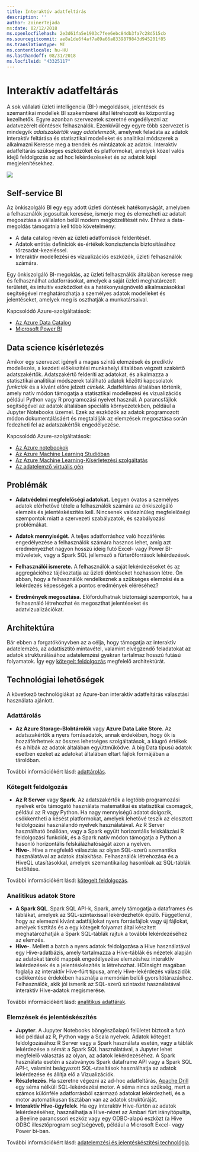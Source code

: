 ```yaml
---
title: Interaktív adatfeltárás
description: ''
author: zoinerTejada
ms:date: 02/12/2018
ms.openlocfilehash: 2e3d61fa5e1903c7fee6ebc84db3fa7c28d515cb
ms.sourcegitcommit: ae8a1de6f4af7a89a66a8339879843d945201f85
ms.translationtype: MT
ms.contentlocale: hu-HU
ms.lasthandoff: 08/31/2018
ms.locfileid: "43325117"
---
```

# <a name="interactive-data-exploration"></a>Interaktív adatfeltárás

A sok vállalati üzleti intelligencia (BI-) megoldások, jelentések és szemantikai modellek BI szakemberei által létrehozott és központilag kezelhetők. Egyre azonban szervezetek szeretné engedélyezni az adatvezérelt döntések felhasználók. Ezenkívül egy egyre több szervezet is mindegyik *adatszakértők* vagy *adatelemzők*, amelynek feladata az adatok interaktív feltárása és statisztikai modelleket és analitikai módszerek a alkalmazni Keresse meg a trendek és mintázatok az adatok. Interaktív adatfeltárás szükséges eszközöket és platformokat, amelyek közel valós idejű feldolgozás az ad hoc lekérdezéseket és az adatok képi megjelenítésekhez.

![](./images/data-exploration.png)

## <a name="self-service-bi"></a>Self-service BI

Az önkiszolgáló BI egy egy adott üzleti döntések hatékonyságát, amelyben a felhasználók jogosultak keresése, ismerje meg és elemezheti az adatait megosztása a vállalaton belül modern megközelítését név. Ehhez a data-megoldás támogatnia kell több követelmény:

* A data catalog révén az üzleti adatforrások felderítését.
* Adatok entitás definíciók és-értékek konzisztencia biztosításához törzsadat-kezeléssel.
* Interaktív modellezési és vizualizációs eszközök, üzleti felhasználók számára.

Egy önkiszolgáló BI-megoldás, az üzleti felhasználók általában keresse meg és felhasználhat adatforrásokat, amelyek a saját üzleti meghatározott területét, és intuitív eszközöket és a hatékonyságnövelő alkalmazásokkal segítségével meghatározhatja a személyes adatok modelleket és jelentéseket, amelyek meg is oszthatják a munkatársaival.

Kapcsolódó Azure-szolgáltatások:

- [Az Azure Data Catalog](/azure/data-catalog/data-catalog-what-is-data-catalog)
- [Microsoft Power BI](https://powerbi.microsoft.com/)

## <a name="data-science-experimentation"></a>Data science kísérletezés
Amikor egy szervezet igényli a magas szintű elemzések és prediktív modellezés, a kezdeti előkészítési munkahelyi általában végzett szakértő adatszakértők. Adatszakértő felderíti az adatokat, és alkalmazza a statisztikai analitikai módszerek található adatok közötti kapcsolatok *funkciók* és a kívánt előre jelzett *címkék*. Adatfeltárás általában történik, amely natív módon támogatja a statisztikai modellezési és vizualizációs például Python vagy R programozási nyelvet használ. A parancsfájlok segítségével az adatok általában speciális környezetekben, például a Jupyter Notebooks üzemel. Ezek az eszközök az adatok programozott módon dokumentálásáért és megtalálják az elemzések megosztása során fedezheti fel az adatszakértők engedélyezése.

Kapcsolódó Azure-szolgáltatások:

- [Az Azure notebookok](https://notebooks.azure.com/)
- [Az Azure Machine Learning Studióban](/azure/machine-learning/studio/what-is-ml-studio)
- [Az Azure Machine Learning-Kísérletezési szolgáltatás](/azure/machine-learning/preview/experimentation-service-configuration)
- [Az adatelemző virtuális gép](/azure/machine-learning/data-science-virtual-machine/overview)

## <a name="challenges"></a>Problémák

- **Adatvédelmi megfelelőségi adatokat.** Legyen óvatos a személyes adatok elérhetővé tétele a felhasználók számára az önkiszolgáló elemzés és jelentéskészítés kell. Nincsenek valószínűleg megfelelőségi szempontok miatt a szervezeti szabályzatok, és szabályozási problémákat. 

- **Adatok mennyiségét.** A teljes adatforráshoz való hozzáférés engedélyezése a felhasználók számára hasznos lehet, amíg azt eredményezhet nagyon hosszú ideig futó Excel- vagy Power BI-műveletek, vagy a Spark SQL jellemező a fürterőforrások lekérdezések.

- **Felhasználói ismerete.** A felhasználók a saját lekérdezéseket és az aggregációhoz tájékoztatja az üzleti döntéseket hozhasson létre. Ön abban, hogy a felhasználók rendelkeznek a szükséges elemzési és a lekérdezés képességek a pontos eredmények eléréséhez?

- **Eredmények megosztása.** Előfordulhatnak biztonsági szempontok, ha a felhasználó létrehozhat és megoszthat jelentéseket és adatvizualizációkat.

## <a name="architecture"></a>Architektúra

Bár ebben a forgatókönyvben az a célja, hogy támogatja az interaktív adatelemzés, az adattisztító mintavétel, valamint elvégzendő feladatokat az adatok strukturálásához adatelemzési gyakran tartalmaz hosszú futású folyamatok. Így egy [kötegelt feldolgozás](../big-data/batch-processing.md) megfelelő architektúrát.

## <a name="technology-choices"></a>Technológiai lehetőségek

A következő technológiákat az Azure-ban interaktív adatfeltárás választási használata ajánlott.

### <a name="data-storage"></a>Adattárolás

- **Az Azure Storage-Blobtárolók** vagy **Azure Data Lake Store**. Az adatszakértők a nyers forrásadatok, annak érdekében, hogy ők is hozzáférhetnek az összes lehetséges szolgáltatások, a kiugró értékek és a hibák az adatok általában együttműködve. A big Data típusú adatok esetben ezeket az adatokat általában eltart fájlok formájában a tárolóban.

További információkért lásd: [adattárolás](../technology-choices/data-storage.md).

### <a name="batch-processing"></a>Kötegelt feldolgozás

- **Az R Server** vagy **Spark**. Az adatszakértők a legtöbb programozási nyelvek erős támogató használata matematikai és statisztikai csomagok, például az R vagy Python. Ha nagy mennyiségű adatot dolgozik, csökkentheti a késést platformokat, amelyek lehetővé teszik az elosztott feldolgozási használandó nyelvek használatával. Az R Server használható önállóan, vagy a Spark együtt horizontális felskálázási R feldolgozási funkciók, és a Spark natív módon támogatja a Python a hasonló horizontális felskálázhatóságát azon a nyelven.
- **Hive-**. Hive a megfelelő választás az olyan SQL-szerű szemantika használatával az adatok átalakítása. Felhasználók létrehozása és a HiveQL utasításokkal, amelyek szemantikailag hasonlóak az SQL-táblák betöltése.

További információkért lásd: [kötegelt feldolgozás](../technology-choices/batch-processing.md).

### <a name="analytical-data-store"></a>Analitikus adatok Store

- **A Spark SQL**. Spark SQL API-k, Spark, amely támogatja a dataframes és táblákat, amelyek az SQL-szintaxissal lekérdezhetők épülő. Függetlenül, hogy az elemezni kívánt adatfájlokat nyers forrásfájlok vagy új fájlokat, amelyek tisztítás és a egy kötegelt folyamat által készített meghatározhatják a Spark SQL-táblák rajtuk a további lekérdezéséhez az elemzés. 
- **Hive-**. Mellett a batch a nyers adatok feldolgozása a Hive használatával egy Hive-adatbázis, amely tartalmazza a Hive-táblák és nézetek alapján az adatokat tároló mappák engedélyezése elemzéshez interaktív lekérdezések és a jelentéskészítés is létrehozhat. HDInsight magában foglalja az interaktív Hive-fürt típusa, amely Hive-lekérdezés válaszidők csökkentése érdekében használja a memórián belüli gyorsítótárazáshoz. Felhasználók, akik jól ismerik az SQL-szerű szintaxist használatával interaktív Hive-adatok megismerése.

További információkért lásd: [analitikus adattárak](../technology-choices/analytical-data-stores.md).

### <a name="analytics-and-reporting"></a>Elemzések és jelentéskészítés

- **Jupyter**. A Jupyter Notebooks böngészőalapú felületet biztosít a futó kód például az R, Python vagy a Scala nyelvek. Adatok kötegelt feldolgozásához R Server vagy a Spark használata esetén, vagy a táblák lekérdezése a sémát a Spark SQL használatával, a Jupyter lehet megfelelő választás az olyan, az adatok lekérdezéséhez. A Spark használata esetén a szabványos Spark dataframe API vagy a Spark SQL API-t, valamint beágyazott SQL-utasítások használhatja az adatok lekérdezése és állítja elő a Vizualizációk.
- **Részletezés**. Ha szeretne végezni az ad-hoc adatfeltárás, [Apache Drill](https://drill.apache.org/) egy séma nélküli SQL-lekérdezési motor. A séma nincs szükség, mert a számos különféle adatforrásból származó adatokat lekérdezheti, és a motor automatikusan tisztában van az adatok struktúráját.
- **Interaktív Hive-ügyfelek**. Ha egy interaktív Hive-fürtön az adatok lekérdezéséhez, használhatja a Hive-nézet az Ambari fürt irányítópultja, a Beeline parancssori eszköz vagy egy ODBC-alapú eszközt (a Hive ODBC illesztőprogram segítségével), például a Microsoft Excel- vagy Power bi-ban.

További információkért lásd: [adatelemzési és jelentéskészítési technológia](../technology-choices/analysis-visualizations-reporting.md).
